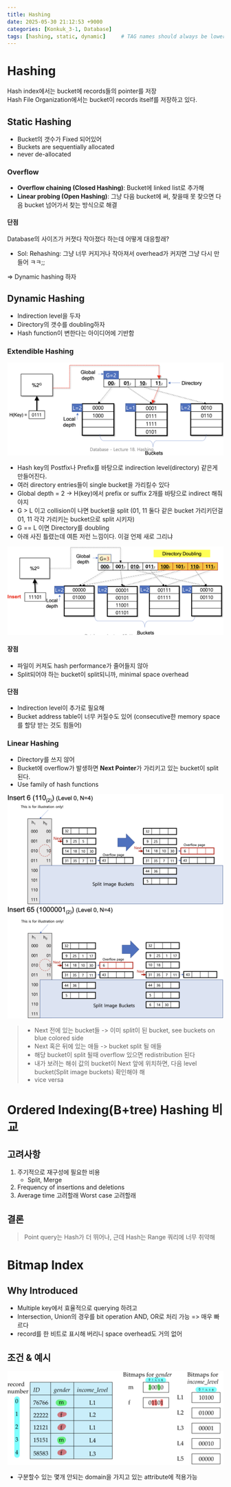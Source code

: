 ```yaml
---
title: Hashing
date: 2025-05-30 21:12:53 +9000
categories: [Konkuk_3-1, Database]
tags: [hashing, static, dynamic]     # TAG names should always be lowercase
---
```


Hashing
=

Hash index에서는 bucket에 records들의 pointer를 저장 </br>
Hash File Organization에서는 bucket이 records itself를 저장하고 있다.

Static Hashing
-

- Bucket의 갯수가 Fixed 되어있어
- Buckets are sequentially allocated
- never de-allocated

### Overflow

- **Overflow chaining (Closed Hashing)**: Bucket에 linked list로 추가해
- **Linear probing (Open Hashing)**: 그냥 다음 bucket에 써, 찾을때 못 찾으면 다음 bucket 넘어가서 찾는 방식으로 해결

#### 단점

Database의 사이즈가 커졋다 작아졌다 하는데 어떻게 대응할래?</br>
- Sol: Rehashing: 그냥 너무 커지거나 작아져서 overhead가 커지면 그냥 다시 만들어 ㅋㅋ;;

=> Dynamic hashing 하자

Dynamic Hashing
--
- Indirection level을 두자
- Directory의 갯수를 doubling하자
- Hash function이 변한다는 아이디어에 기반함

### Extendible Hashing

![extendible-hashing.png](../assets/Konkuk_3-1/Database/Post_14/extendible-hashing.png)

- Hash key의 Postfix나 Prefix를 바탕으로 indirection level(directory) 같은게 만들어진다.
- 여러 directory entries들이 single bucket을 가리킬수 있다
- Global depth = 2 -> H(key)에서 prefix or suffix 2개를 바탕으로 indirect 해줘야지  
- G > L 이고 collision이 나면 bucket을 split (01, 11 둘다 같은 bucket 가리키던걸 01, 11 각각 가리키는 bucket으로 split 시키자)
- G == L 이면 Directory를 doubling
- 아래 사진 틀렸는데 여튼 저런 느낌이다. 이걸 언제 새로 그리냐

![extendible-hashing-fucked.png](../assets/Konkuk_3-1/Database/Post_14/extendible-hashing-fucked.png)

#### 장점
- 파일이 커져도 hash performance가 줄어들지 않아
- Split되어야 하는 bucket이 split되니까, minimal space overhead

#### 단점
- Indirection level이 추가로 필요해
- Bucket address table이 너무 커질수도 있어 (consecutive한 memory space를 할당 받는 것도 힘들어)

### Linear Hashing
- Directory를 쓰지 않어 
- Bucket에 overflow가 발생하면 **Next Pointer**가 가리키고 있는 bucket이 split 된다. 
- Use family of hash functions

![linear-hashing-1.png](../assets/Konkuk_3-1/Database/Post_14/linear-hashing-1.png)
![linear-hashing-2.png](../assets/Konkuk_3-1/Database/Post_14/linear-hashing-2.png)

> - Next 전에 있는 bucket들 -> 이미 split이 된 bucket, see buckets on blue colored side
> - Next 혹은 뒤에 있는 애들 -> bucket split 될 애들
> - 해당 bucket이 split 될때 overflow 있으면 redistribution 된다
> - 내가 보려는 해쉬 값의 bucket이 Next 앞에 위치하면, 다음 level bucket(Split image buckets) 확인해야 해
> - vice versa

Ordered Indexing(B+tree) Hashing 비교
=

고려사항
--

1. 주기적으로 재구성에 필요한 비용
   - Split, Merge
2. Frequency of insertions and deletions
3. Average time 고려할래 Worst case 고려할래

결론
--
> Point query는 Hash가 더 뛰어나, 근데 Hash는 Range 쿼리에 너무 취약해

Bitmap Index
=

Why Introduced
--

- Multiple key에서 효율적으로 querying 하려고
- Intersection, Union의 경우를 bit operation AND, OR로 처리 가능 => 매우 빠르다
- record를 한 비트로 표시해 버리니 space overhead도 거의 없어

조건 & 예시
--

![bitmap-indexing.jpeg](../assets/Konkuk_3-1/Database/Post_14/bitmap-indexing.jpeg)

- 구분할수 있는 몇개 안되는 domain을 가지고 있는 attribute에 적용가능
